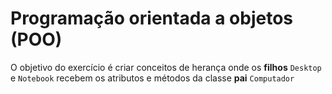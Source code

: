 <h1>Programação orientada a objetos (POO)</h1>

<p>O objetivo do exercício é criar conceitos de herança onde os <strong>filhos</strong> <code>Desktop</code> e <code>Notebook</code> recebem os atributos e métodos da classe <strong>pai</strong> <code>Computador</code></p>
